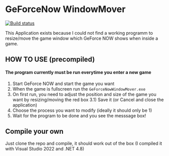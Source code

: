 # GeForceNow WindowMover
[![Build status](https://ci.appveyor.com/api/projects/status/rlok08jsyvfrs4or/branch/main?svg=true)](https://ci.appveyor.com/project/Th3C0D3R/geforcenowwindowmover/branch/main)

This Application exists because I could not find a working programm to resize/move the game window which 
GeForce NOW shows when inside a game.

## HOW TO USE (precompiled)
#### The program currently must be run everytime you enter a new game
1) Start GeForce NOW and start the game you want
2) When the game is fullscreen run the `GeForceNowWindowMover.exe`
3) On first run, you need to adjust the position and size of the game you want by resizing/moving the red box
3.1) Save it (or Cancel and close the application)
4) Choose the process you want to modify (ideally it should only be 1)
5) Wait for the program to be done and you see the messsage box!

## Compile your own
Just clone the repo and compile, it should work out of the box (I compiled it with Visual Studio 2022 and .NET 4.8)
